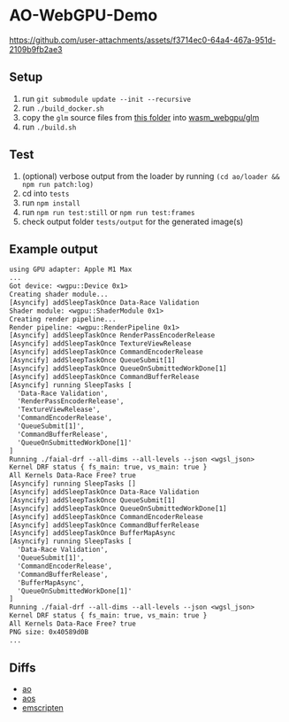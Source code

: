 # AO-WebGPU-Demo

https://github.com/user-attachments/assets/f3714ec0-64a4-467a-951d-2109b9fb2ae3

## Setup

1. run `git submodule update --init --recursive`
2. run `./build_docker.sh`
3. copy the `glm` source files from [this folder](https://github.com/g-truc/glm/tree/master/glm) into [wasm_webgpu/glm](wasm_webgpu/glm)
4. run `./build.sh`

## Test

1. (optional) verbose output from the loader by running `(cd ao/loader && npm run patch:log)`
2. cd into `tests`
3. run `npm install`
4. run `npm run test:still` or `npm run test:frames`
5. check output folder `tests/output` for the generated image(s)

## Example output

```txt
using GPU adapter: Apple M1 Max
...
Got device: <wgpu::Device 0x1>
Creating shader module...
[Asyncify] addSleepTaskOnce Data-Race Validation
Shader module: <wgpu::ShaderModule 0x1>
Creating render pipeline...
Render pipeline: <wgpu::RenderPipeline 0x1>
[Asyncify] addSleepTaskOnce RenderPassEncoderRelease
[Asyncify] addSleepTaskOnce TextureViewRelease
[Asyncify] addSleepTaskOnce CommandEncoderRelease
[Asyncify] addSleepTaskOnce QueueSubmit[1]
[Asyncify] addSleepTaskOnce QueueOnSubmittedWorkDone[1]
[Asyncify] addSleepTaskOnce CommandBufferRelease
[Asyncify] running SleepTasks [
  'Data-Race Validation',
  'RenderPassEncoderRelease',
  'TextureViewRelease',
  'CommandEncoderRelease',
  'QueueSubmit[1]',
  'CommandBufferRelease',
  'QueueOnSubmittedWorkDone[1]'
]
Running ./faial-drf --all-dims --all-levels --json <wgsl_json>
Kernel DRF status { fs_main: true, vs_main: true }
All Kernels Data-Race Free? true
[Asyncify] running SleepTasks []
[Asyncify] addSleepTaskOnce Data-Race Validation
[Asyncify] addSleepTaskOnce QueueSubmit[1]
[Asyncify] addSleepTaskOnce QueueOnSubmittedWorkDone[1]
[Asyncify] addSleepTaskOnce CommandEncoderRelease
[Asyncify] addSleepTaskOnce CommandBufferRelease
[Asyncify] addSleepTaskOnce BufferMapAsync
[Asyncify] running SleepTasks [
  'Data-Race Validation',
  'QueueSubmit[1]',
  'CommandEncoderRelease',
  'CommandBufferRelease',
  'BufferMapAsync',
  'QueueOnSubmittedWorkDone[1]'
]
Running ./faial-drf --all-dims --all-levels --json <wgsl_json>
Kernel DRF status { fs_main: true, vs_main: true }
All Kernels Data-Race Free? true
PNG size: 0x40589d0B
...
```

## Diffs

- [ao](https://github.com/permaweb/ao/compare/main...elliotsayes:ao:webgpu)
- [aos](https://github.com/permaweb/aos/compare/main...elliotsayes:aos:webgpu)
- [emscripten](https://github.com/emscripten-core/emscripten/compare/main...elliotsayes:emscripten:webgpu-sync)
